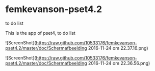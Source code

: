 # femkevanson-pset4.2
to do list 

This is the app of pset4, to do list

![ScreenShot](https://raw.github.com/10533176/femkevanson-pset4.2/master/doc/Schermafbeelding 2016-11-24 om 22.37.16.png)

![ScreenShot](https://raw.github.com/10533176/femkevanson-pset4.2/master/doc/Schermafbeelding 2016-11-24 om 22.36.56.png)



